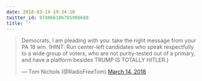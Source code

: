 ```yaml
---
date: 2018-03-14 19:34:10
twitter_id: 974066186785906688
title: ''
---
```


<blockquote class="twitter-tweet"><p lang="en" dir="ltr">Democrats, I am pleading with you: take the right message from your PA 18 win. (HINT: Run center-left candidates who speak respectfully to a wide group of voters, who are not purity-tested out of a primary, and have a platform besides TRUMP IS TOTALLY HITLER.)</p>&mdash; Tom Nichols (@RadioFreeTom) <a href="https://twitter.com/RadioFreeTom/status/973944764520390657?ref_src=twsrc%5Etfw">March 14, 2018</a></blockquote>
<script async src="https://platform.twitter.com/widgets.js" charset="utf-8"></script>
